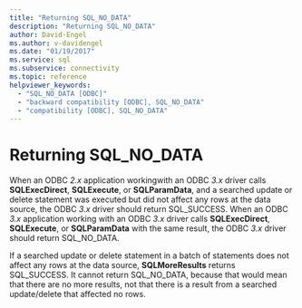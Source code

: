 ```yaml
---
title: "Returning SQL_NO_DATA"
description: "Returning SQL_NO_DATA"
author: David-Engel
ms.author: v-davidengel
ms.date: "01/19/2017"
ms.service: sql
ms.subservice: connectivity
ms.topic: reference
helpviewer_keywords:
  - "SQL_NO_DATA [ODBC]"
  - "backward compatibility [ODBC], SQL_NO_DATA"
  - "compatibility [ODBC], SQL_NO_DATA"
---
```

# Returning SQL_NO_DATA
When an ODBC *2.x* application workingwith an ODBC *3.x* driver calls **SQLExecDirect**, **SQLExecute**, or **SQLParamData**, and a searched update or delete statement was executed but did not affect any rows at the data source, the ODBC *3.x* driver should return SQL_SUCCESS. When an ODBC *3.x* application working with an ODBC *3.x* driver calls **SQLExecDirect**, **SQLExecute**, or **SQLParamData** with the same result, the ODBC *3.x* driver should return SQL_NO_DATA.  
  
 If a searched update or delete statement in a batch of statements does not affect any rows at the data source, **SQLMoreResults** returns SQL_SUCCESS. It cannot return SQL_NO_DATA, because that would mean that there are no more results, not that there is a result from a searched update/delete that affected no rows.
